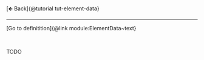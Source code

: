 [🡸 Back]{@tutorial tut-element-data}
___

[Go to definitition]{@link module:ElementData~text}

&nbsp;

TODO
